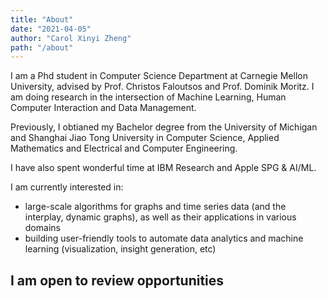 ```yaml
---
title: "About"
date: "2021-04-05"
author: "Carol Xinyi Zheng"
path: "/about"
---
```


I am a Phd student in Computer Science Department at Carnegie Mellon University, advised by Prof. Christos Faloutsos and Prof. Dominik Moritz. I am doing research in the intersection of Machine Learning, Human Computer Interaction and Data Management. 

Previously, I obtianed my Bachelor degree from the University of Michigan and Shanghai Jiao Tong University in Computer Science, Applied Mathematics and Electrical and Computer Engineering. 

I have also spent wonderful time at IBM Research and Apple SPG & AI/ML. 

I am currently interested in:
- large-scale algorithms for graphs and time series data (and the interplay, dynamic graphs), as well as their applications in various domains
- building user-friendly tools to automate data analytics and machine learning (visualization, insight generation, etc)

## I am open to review opportunities

<!-- The starter includes:

- **light/dark mode**, depending on your preferences
- great reading experience thanks to [**Inter UI font**](https://rsms.me/inter/), made by [Rasmus Andersson](https://rsms.me/about/)
- nice code highlighting thanks to [**PrismJS**](https://prismjs.com)
- responsive youtube/vimeo etc. videos thanks to [**gatsby-remark-embed-video**](https://github.com/borgfriend/gatsby-remark-embed-video)

So, there you have it... enjoy! -->
